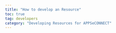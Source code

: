 ```yaml
---
title: "How to develop an Resource"
toc: true
tag: developers
category: "Developing Resources for APPSeCONNECT"
---
```

